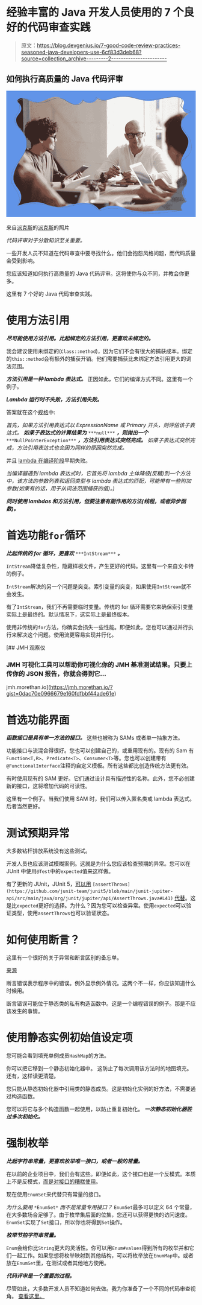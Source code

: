 # 经验丰富的 Java 开发人员使用的 7 个良好的代码审查实践

> 原文：<https://blog.devgenius.io/7-good-code-review-practices-seasoned-java-developers-use-6cf83d3deb68?source=collection_archive---------2----------------------->

## 如何执行高质量的 Java 代码评审

![](img/774cdf1f270ae230fe2ac08cb14d22ab.png)

来自[派克斯](https://www.pexels.com/photo/photo-of-man-sitting-in-front-of-people-3184299/?utm_content=attributionCopyText&utm_medium=referral&utm_source=pexels)的[派克斯](https://www.pexels.com/@fauxels?utm_content=attributionCopyText&utm_medium=referral&utm_source=pexels)的照片

*代码评审对于分散知识至关重要。*

一些开发人员不知道在代码审查中要寻找什么。他们会抱怨风格问题，而代码质量会受到影响。

您应该知道如何执行高质量的 Java 代码评审。这将使你与众不同，并教会你更多。

这里有 7 个好的 Java 代码审查实践。

# 使用方法引用

***尽可能使用方法引用。比起绑定的方法引用，更喜欢未绑定的。***

我会建议使用未绑定的(`Class::method`)，因为它们不会有很大的捕获成本。绑定的`this::method`会有额外的捕获开销。他们需要捕获比未绑定方法引用更大的词法范围。

***方法引用是一种 lambda 表达式。*** 正因如此，它们的编译方式不同。这里有一个例子。

***Lambda 运行时不失败，方法引用失败。***

答案就在这个[规格](https://docs.oracle.com/javase/specs/jls/se13/html/jls-15.html#jls-15.13.3)中:

*首先，如果方法引用表达式以 ExpressionName 或 Primary 开头，则评估该子表达式。* ***如果子表达式的计算结果为*** `***null***` ***，则抛出一个*** `***NullPointerException***` ***，方法引用表达式突然完成。*** *如果子表达式突然完成，方法引用表达式也会因为同样的原因突然完成。*

并且 [lambda 在编译阶段](https://cr.openjdk.java.net/~briangoetz/lambda/lambda-translation.html)早期失败。

*当编译器遇到 lambda 表达式时，它首先将 lambda 主体降级(反糖)到一个方法中，该方法的参数列表和返回类型与 lambda 表达式的匹配，可能带有一些附加参数(如果有的话，用于从词法范围捕获的值)。)*

***同时使用 lambdas 和方法引用，但要注意有副作用的方法(线程，或者异步函数)。***

# 首选功能`for`循环

***比起传统的 for 循环，更喜欢*** `***IntStream***` ***。***

`IntStream`降低复杂性，隐藏样板文件，产生更好的代码。这里有一个来自文卡特的例子。

`IntStream`解决的另一个问题是突变。索引变量的突变，如果使用`IntStream`就不会发生。

有了`IntStream`，我们不再需要临时变量。传统的 for 循环需要它来确保索引变量实际上是最终的。默认情况下，这实际上是最终版本。

使用非传统的`for`方法，你确实会损失一些性能。即便如此，您也可以通过并行执行来解决这个问题。使用流更容易实现并行化。

 [## JMH 观察仪

### JMH 可视化工具可以帮助你可视化你的 JMH 基准测试结果。只要上传你的 JSON 报告，你就会得到它…

jmh.morethan.io](https://jmh.morethan.io/?gist=0dac70e0966679e160fdfbbf44ade61e) 

# 首选功能界面

***函数接口是具有单一方法的接口。*** 这些也被称为 SAMs 或者单一抽象方法。

功能接口与流混合得很好。您也可以创建自己的，或重用现有的。现有的 Sam 有`Function<T,R>`、`Predicate<T>`、`Consumer<T>`等。您也可以创建带有`@FunctionalInterface`注释的自定义模板。所有这些都比创造传统方法更有效。

有时使用现有的 SAM 更好。它们通过设计具有描述性的名称。此外，您不必创建新的接口，这将增加代码的可读性。

这里有一个例子。当我们使用 SAM 时，我们可以传入匿名类或 lambda 表达式。后者当然更好。

# 测试预期异常

大多数钻杆排放系统没有这些测试。

开发人员也应该测试模糊案例。这就是为什么您应该检查预期的异常。您可以在 JUnit 中使用`@Test`中的`expected`值来这样做。

有了更新的 JUnit，JUnit 5，[可以用](https://github.com/junit-team/junit5/blob/main/junit-jupiter-api/src/main/java/org/junit/jupiter/api/AssertThrows.java#L41) `[assertThrows](https://github.com/junit-team/junit5/blob/main/junit-jupiter-api/src/main/java/org/junit/jupiter/api/AssertThrows.java#L41)` [代替](https://github.com/junit-team/junit5/blob/main/junit-jupiter-api/src/main/java/org/junit/jupiter/api/AssertThrows.java#L41)。这是比`expected`更好的选择。为什么？因为您可以检查异常。使用`expected`可以验证类型，使用`assertThrows`也可以验证状态。

# 如何使用断言？

这里有一个很好的关于异常和断言区别的备忘单。

[来源](https://github.com/google/guava/wiki/ConditionalFailuresExplained#summary)

断言错误表示程序中的错误。例外显示例外情况。这两个不一样，你应该知道什么时候用。

断言错误可能位于静态类的私有构造函数中。这是一个编程错误的例子。那是不应该发生的事情。

# 使用静态实例初始值设定项

您可能会看到填充单例成员`HashMap`的方法。

你可以把它移到一个静态初始化器中。 这防止了每次调用该方法时的地图填充。还有，这样读更清楚。

您只能从静态初始化器中引用类的静态成员。这是初始化实例的好方法，不需要通过构造函数。

您可以将它与多个构造函数一起使用，以防止重复初始化。 ***一次静态初始化器胜过多次初始化。***

# 强制枚举

***比起字符串常量，更喜欢枚举唯一接口，或者一般的常量。***

在以前的企业项目中，我们会有这些。即便如此，这个接口也是一个反模式。本质上不是反模式，[而是对接口的糟糕使用](https://stackoverflow.com/a/2659740/5999670)。

现在使用`EnumSet`来代替只有常量的接口。

*为什么要用* `*EnumSet*` *而不是常量专用接口？* `EnumSet`最多可以定义 64 个常量，在大多数场合足够了。由于枚举集后面的位集，您还可以获得更快的访问速度。`EnumSet`实现了`Set`接口，所以你也将得到`Set`操作。

***枚举节拍字符串常量。***

`Enum`会给你比`String`更大的灵活性。你可以用`Enum#values`得到所有的枚举并和它们一起工作。如果您想将枚举映射到其他结构，可以将枚举放在`EnumMap`中。或者放在`EnumSet`里，在测试或者其他地方使用。

***代码评审是一个重要的过程。***

尽管如此，大多数开发人员不知道如何去做。我为你准备了一个不同的代码审查视角。 [查看这里。](https://zivce.gumroad.com/l/become-high-quality-code-reviewer)
